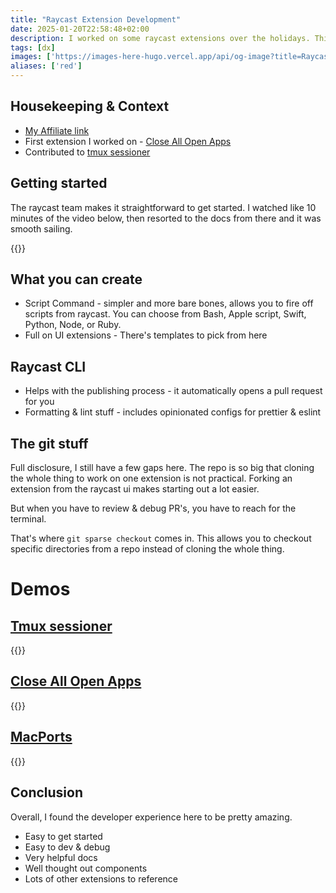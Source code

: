 ```yaml
---
title: "Raycast Extension Development"
date: 2025-01-20T22:58:48+02:00
description: I worked on some raycast extensions over the holidays. This note shares some of my experiences
tags: [dx]
images: ['https://images-here-hugo.vercel.app/api/og-image?title=Raycast+Extension+Development']
aliases: ['red']
---
```


## Housekeeping & Context

- [My Affiliate link](https://www.raycast.com/?via=guide)
- First extension I worked on - [Close All Open Apps](https://www.raycast.com/guide/close-apps)
- Contributed to [tmux sessioner](https://www.raycast.com/louishuyng/tmux-sessioner)

## Getting started
The raycast team makes it straightforward to get started. I watched like 10 minutes of the video below, then resorted to the docs from there and it was smooth sailing.

{{<youtube YPGU-pB5JgY>}}

## What you can create
- Script Command - simpler and more bare bones, allows you to fire off scripts from raycast. 
You can choose from Bash, Apple script, Swift, Python, Node, or Ruby.
- Full on UI extensions - There's templates to pick from here

## Raycast CLI
- Helps with the publishing process - it automatically opens a pull request for you
- Formatting & lint stuff - includes opinionated configs for prettier & eslint

## The git stuff
Full disclosure, I still have a few gaps here. The repo is so big that cloning the whole thing to work on one 
extension is not practical. Forking an extension from the raycast ui makes starting out a lot easier.

But when you have to review & debug PR's, you have to reach for the terminal.

That's where `git sparse checkout` comes in. This allows you to checkout specific directories from a repo
instead of cloning the whole thing.

# Demos

## [Tmux sessioner](https://www.raycast.com/louishuyng/tmux-sessioner)
{{<youtube OoOND8Cq4kM>}}

## [Close All Open Apps](https://www.raycast.com/guide/close-apps)

{{<youtube cwjrNU1adIc>}}

## [MacPorts](https://www.raycast.com/guide/macports)

{{<youtube e3puuWJDZas>}}

## Conclusion
Overall, I found the developer experience here to be pretty amazing. 
- Easy to get started
- Easy to dev & debug
- Very helpful docs
- Well thought out components
- Lots of other extensions to reference